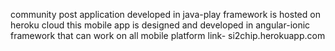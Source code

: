 community post application developed in java-play framework is hosted on heroku cloud 
this mobile app is designed and developed in angular-ionic framework that can work on all mobile platform
link- si2chip.herokuapp.com
